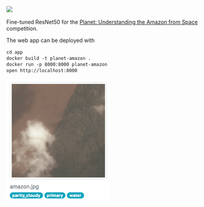 ![](https://img.shields.io/badge/library-fastai%20v1.0.42-ff69b4.svg)

Fine-tuned ResNet50 for the [Planet: Understanding the Amazon from Space](https://www.kaggle.com/c/planet-understanding-the-amazon-from-space) competition.

The web app can be deployed with
```
cd app
docker build -t planet-amazon .
docker run -p 8000:8000 planet-amazon
open http://localhost:8000
```

![](app.png)
